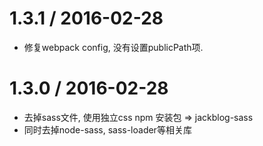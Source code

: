 1.3.1 / 2016-02-28
==================

* 修复webpack config, 没有设置publicPath项.

1.3.0 / 2016-02-28
==================

* 去掉sass文件, 使用独立css npm 安装包 =>  jackblog-sass
* 同时去掉node-sass, sass-loader等相关库

